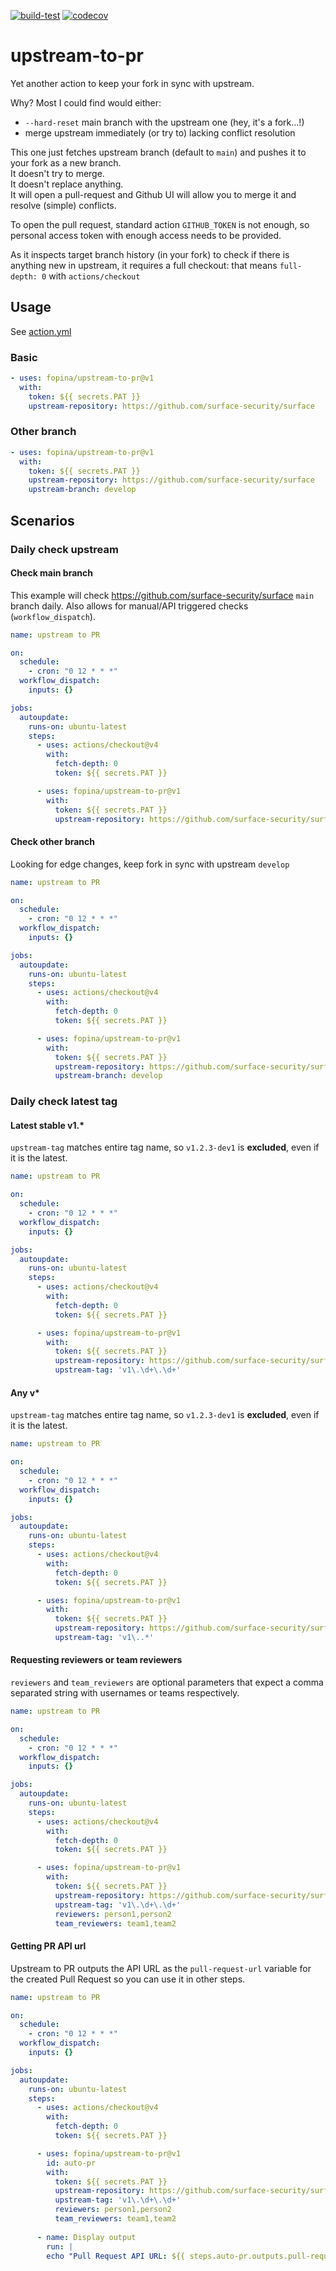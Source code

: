 [![build-test](https://github.com/fopina/upstream-to-pr/actions/workflows/test.yml/badge.svg)](https://github.com/fopina/upstream-to-pr/actions/workflows/test.yml) [![codecov](https://codecov.io/gh/fopina/upstream-to-pr/branch/main/graph/badge.svg?token=KPJZVZLXOV)](https://codecov.io/gh/fopina/upstream-to-pr)

# upstream-to-pr

Yet another action to keep your fork in sync with upstream.

Why? Most I could find would either:
*  `--hard-reset` main branch with the upstream one (hey, it's a fork...!)
* merge upstream immediately (or try to) lacking conflict resolution

This one just fetches upstream branch (default to `main`) and pushes it to your fork as a new branch.  
It doesn't try to merge.  
It doesn't replace anything.  
It will open a pull-request and Github UI will allow you to merge it and resolve (simple) conflicts.

To open the pull request, standard action `GITHUB_TOKEN` is not enough, so personal access token with enough access needs to be provided.

As it inspects target branch history (in your fork) to check if there is anything new in upstream, it requires a full checkout: that means `full-depth: 0` with `actions/checkout`



## Usage

See [action.yml](action.yml)

### Basic

```yaml
- uses: fopina/upstream-to-pr@v1
  with:    
    token: ${{ secrets.PAT }}
    upstream-repository: https://github.com/surface-security/surface
```

### Other branch

```yaml
- uses: fopina/upstream-to-pr@v1
  with:    
    token: ${{ secrets.PAT }}
    upstream-repository: https://github.com/surface-security/surface
    upstream-branch: develop
```

## Scenarios

### Daily check upstream

#### Check main branch

This example will check https://github.com/surface-security/surface `main` branch daily. Also allows for manual/API triggered checks (`workflow_dispatch`).

```yaml
name: upstream to PR

on:
  schedule:
    - cron: "0 12 * * *"
  workflow_dispatch:
    inputs: {}

jobs:
  autoupdate:
    runs-on: ubuntu-latest
    steps:
      - uses: actions/checkout@v4
        with:
          fetch-depth: 0
          token: ${{ secrets.PAT }}

      - uses: fopina/upstream-to-pr@v1
        with:
          token: ${{ secrets.PAT }}
          upstream-repository: https://github.com/surface-security/surface
```

#### Check other branch

Looking for edge changes, keep fork in sync with upstream `develop`

```yaml
name: upstream to PR

on:
  schedule:
    - cron: "0 12 * * *"
  workflow_dispatch:
    inputs: {}

jobs:
  autoupdate:
    runs-on: ubuntu-latest
    steps:
      - uses: actions/checkout@v4
        with:
          fetch-depth: 0
          token: ${{ secrets.PAT }}

      - uses: fopina/upstream-to-pr@v1
        with:
          token: ${{ secrets.PAT }}
          upstream-repository: https://github.com/surface-security/surface
          upstream-branch: develop
```

### Daily check latest tag

#### Latest stable v1.*

`upstream-tag` matches entire tag name, so `v1.2.3-dev1` is **excluded**, even if it is the latest.

```yaml
name: upstream to PR

on:
  schedule:
    - cron: "0 12 * * *"
  workflow_dispatch:
    inputs: {}

jobs:
  autoupdate:
    runs-on: ubuntu-latest
    steps:
      - uses: actions/checkout@v4
        with:
          fetch-depth: 0
          token: ${{ secrets.PAT }}

      - uses: fopina/upstream-to-pr@v1
        with:
          token: ${{ secrets.PAT }}
          upstream-repository: https://github.com/surface-security/surface
          upstream-tag: 'v1\.\d+\.\d+'
```

#### Any v*

`upstream-tag` matches entire tag name, so `v1.2.3-dev1` is **excluded**, even if it is the latest.

```yaml
name: upstream to PR

on:
  schedule:
    - cron: "0 12 * * *"
  workflow_dispatch:
    inputs: {}

jobs:
  autoupdate:
    runs-on: ubuntu-latest
    steps:
      - uses: actions/checkout@v4
        with:
          fetch-depth: 0
          token: ${{ secrets.PAT }}

      - uses: fopina/upstream-to-pr@v1
        with:
          token: ${{ secrets.PAT }}
          upstream-repository: https://github.com/surface-security/surface
          upstream-tag: 'v1\..*'
```

#### Requesting reviewers or team reviewers

`reviewers` and `team_reviewers` are optional parameters that expect a comma separated string with usernames or teams respectively.

```yaml
name: upstream to PR

on:
  schedule:
    - cron: "0 12 * * *"
  workflow_dispatch:
    inputs: {}

jobs:
  autoupdate:
    runs-on: ubuntu-latest
    steps:
      - uses: actions/checkout@v4
        with:
          fetch-depth: 0
          token: ${{ secrets.PAT }}

      - uses: fopina/upstream-to-pr@v1
        with:
          token: ${{ secrets.PAT }}
          upstream-repository: https://github.com/surface-security/surface
          upstream-tag: 'v1\.\d+\.\d+'
          reviewers: person1,person2
          team_reviewers: team1,team2
```

#### Getting PR API url

Upstream to PR outputs the API URL as the `pull-request-url` variable for the created Pull Request so you can use it in other steps.

```yaml
name: upstream to PR

on:
  schedule:
    - cron: "0 12 * * *"
  workflow_dispatch:
    inputs: {}

jobs:
  autoupdate:
    runs-on: ubuntu-latest
    steps:
      - uses: actions/checkout@v4
        with:
          fetch-depth: 0
          token: ${{ secrets.PAT }}

      - uses: fopina/upstream-to-pr@v1
        id: auto-pr
        with:
          token: ${{ secrets.PAT }}
          upstream-repository: https://github.com/surface-security/surface
          upstream-tag: 'v1\.\d+\.\d+'
          reviewers: person1,person2
          team_reviewers: team1,team2
      
      - name: Display output
        run: |
        echo "Pull Request API URL: ${{ steps.auto-pr.outputs.pull-request-url }}"
```